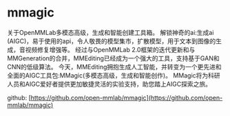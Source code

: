 # mmagic

关于OpenMMLab多模态高级，生成和智能创建工具箱。
解锁神奇的ai:生成ai (AIGC)，易于使用的api，令人敬畏的模型集市，扩散模型，用于文本到图像的生成，音视频修复增强等。
经过与OpenMMLab 2.0框架的迭代更新和与MMGeneration的合并，MMEditing已经成为一个强大的工具，支持基于GAN和CNN的低级算法。
今天，MMEditing拥抱生成人工智能，并转变为一个更先进和全面的AIGC工具包:MMagic(多模态高级，生成和智能创作)。
MMagic将为科研人员和AIGC爱好者提供更加敏捷灵活的实验支持，助您踏上AIGC探索之旅。

github: [https://github.com/open-mmlab/mmagic](https://github.com/open-mmlab/mmagic)